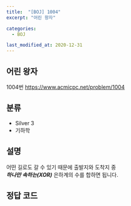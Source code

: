 ```yaml
---
title:  "[BOJ] 1004"
excerpt: "어린 왕자"

categories:
  - BOJ

last_modified_at: 2020-12-31
---
```


## 어린 왕자

1004번 <https://www.acmicpc.net/problem/1004>

## 분류
* Silver 3
* 기하학

## 설명
어떤 길로도 갈 수 있기 때문에 출발지와 도착지 중  
***하나만 속하는(XOR)*** 은하계의 수를 합하면 됩니다.

## 정답 코드
<script src="https://gist.github.com/Geniemo/e0c4d1896c9473ddb72ddad5c91e535f.js"></script>